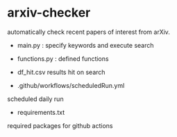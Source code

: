 # arxiv-checker
automatically check recent papers of interest from arXiv.


* main.py
: specify keywords and execute search


* functions.py
: defined functions


* df_hit.csv
  results hit on search


* .github/workflows/scheduledRun.yml

scheduled daily run


* requirements.txt

required packages for github actions


